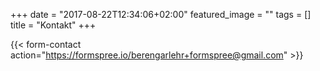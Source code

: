 +++
date = "2017-08-22T12:34:06+02:00"
featured_image = ""
tags = []
title = "Kontakt"
+++

{{< form-contact action="https://formspree.io/berengarlehr+formspree@gmail.com" >}}

